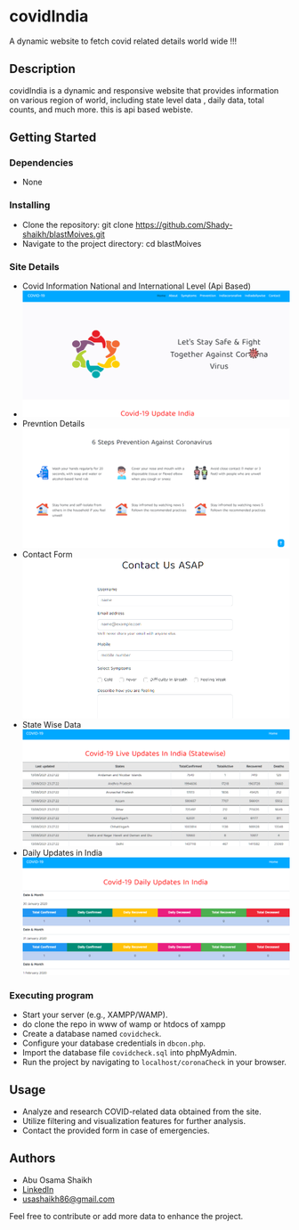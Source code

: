 # covidIndia

A dynamic website to fetch covid related details world wide !!!

## Description

covidIndia is a dynamic and responsive  website that provides information on various region of world, including state level data , daily data, total counts, and much more.
this is api based webiste.

## Getting Started

### Dependencies

* None

### Installing

* Clone the repository: git clone https://github.com/Shady-shaikh/blastMoives.git
* Navigate to the project directory: cd blastMoives

### Site Details

* Covid Information National and International Level (Api Based)
* ![Main Page](https://github.com/Shady-shaikh/covidCheck/blob/main/git/Screenshot%202024-05-28%20155242.png)
* Prevntion Details ![Prevntion Details](https://github.com/Shady-shaikh/covidCheck/blob/main/git/Screenshot%202024-05-28%20155255.png)
* Contact Form ![Contact Form](https://github.com/Shady-shaikh/covidCheck/blob/main/git/Screenshot%202024-05-28%20155307.png)
* State Wise Data ![state wise](https://github.com/Shady-shaikh/covidCheck/blob/main/git/Screenshot%202024-05-28%20155321.png)
* Daily Updates in India ![india](https://github.com/Shady-shaikh/covidCheck/blob/main/git/Screenshot%202024-05-28%20155334.png)


### Executing program

* Start your server (e.g., XAMPP/WAMP).
* do clone the repo in www of wamp or htdocs of xampp
* Create a database named `covidcheck`.
* Configure your database credentials in `dbcon.php`.
* Import the database file `covidcheck.sql` into phpMyAdmin.
* Run the project by navigating to `localhost/coronaCheck` in your browser.

## Usage

* Analyze and research COVID-related data obtained from the site.
* Utilize filtering and visualization features for further analysis.
* Contact the provided form in case of emergencies.


## Authors

* Abu Osama Shaikh
* [LinkedIn](https://www.linkedin.com/in/usama-shaikh-81294a306/)
* usashaikh86@gmail.com

Feel free to contribute or add more data to enhance the project.


